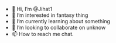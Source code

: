 - 👋 Hi, I’m @Jihat1
- 👀 I’m interested in fantasy thing
- 🌱 I’m currently learning about something
- 💞️ I’m looking to collaborate on unknow
- 📫 How to reach me chat.

<!---
Jihat1/Jihat1 is a ✨ special ✨ repository because its `README.md` (this file) appears on your GitHub profile.
You can click the Preview link to take a look at your changes.
--->
